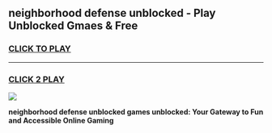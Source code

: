 
## neighborhood defense unblocked - Play Unblocked Gmaes & Free
<h3>
<a href="https://news.freeplayer.one?title=neighborhood_defense_unblocked&ref=16F">CLICK TO PLAY</a></h3>
<hr>

<h3>
<a href="https://news.freeplayer.one?title=neighborhood_defense_unblocked&ref=16F">CLICK 2 PLAY</a>
  
</h3>

<a href="https://news.freeplayer.one?title=neighborhood_defense_unblocked&ref=16F/"><img src="https://clearcache.store/games.png"></a>


**neighborhood defense unblocked games unblocked: Your Gateway to Fun and Accessible Online Gaming**
